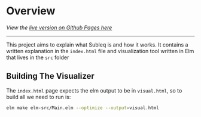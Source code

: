 # Overview

*View the [live version on Github Pages here](https://roboticmind.github.io/Subleq-Visualizer/)*

---

This project aims to explain what Subleq is
and how it works. It contains a written explanation
in the `index.html` file and visualization tool written in Elm that lives in the `src` folder

## Building The Visualizer

The `index.html`  page expects the elm output to
be in `visual.html`, so to build all we need to run is:

```bash
elm make elm-src/Main.elm --optimize --output=visual.html
```
